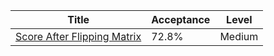 | Title                                                                                    | Acceptance   | Level   |
|------------------------------------------------------------------------------------------|--------------|---------|
| [Score After Flipping Matrix](https://leetcode.com/problems/score-after-flipping-matrix) | 72.8%        | Medium  |